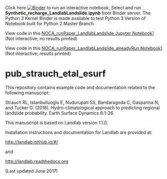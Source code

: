 Click here [![Binder](https://mybinder.org/badge_logo.svg)](https://mybinder.org/v2/gh/ChristinaB/pub_strauch_etal_esurf/landlab-v2)
to run an interactive notebook, Select and run **Synthetic_recharge_LandlabLandslide.ipynb** from Binder server.  The Python 3 Kernel Binder is made available to test Python 3 Version of Notebook built for Python 2 Master Branch.  

View code in this [NOCA_runPaper_LandlabLandslide Jupyter Notebook](https://github.com/RondaStrauch/pub_strauch_etal_esurf/blob/master/NOCA_runPaper_LandlabLandslide.ipynb)] (Not interactive; no results printed)

View code in this [NOCA_runPaper_LandlabLandslide_alreadyRun Notebook](https://github.com/RondaStrauch/pub_strauch_etal_esurf/blob/master/NOCA_runPaper_LandlabLandslide_alreadyRun.ipynb)] (Not interactive; results printed)


# pub_strauch_etal_esurf
This repository contains example code and documentation related to the following manuscript:

Strauch RL, Istanbulluoglu E, Nudurupati SS, Bandaragoda C, Gasparina N, and Tucker G. (2018). Hydro-climatological approach to predicting regional landslide probability. Earth Surface Dynamics 6:1-26.

This manuscript is based on Landlab version 1.1.0.

Installation instructions and documentation for Landlab are provided at:

http://landlab.github.io/#/

and

http://landlab.readthedocs.org

(Last updated June 2017)
